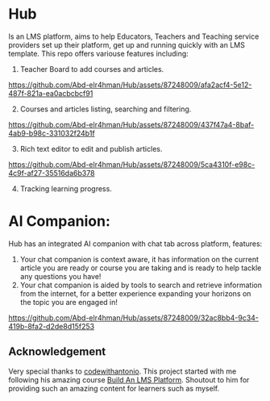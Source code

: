 # Hub 
Is an LMS platform, aims to help Educators, Teachers and Teaching service providers set up their platform, get up and running quickly with an LMS template. This repo offers variouse features including:
1. Teacher Board to add courses and articles.

https://github.com/Abd-elr4hman/Hub/assets/87248009/afa2acf4-5e12-487f-821a-ea0acbcbcf91

2. Courses and articles listing, searching and filtering.

https://github.com/Abd-elr4hman/Hub/assets/87248009/437f47a4-8baf-4ab9-b98c-331032f24b1f

3. Rich text editor to edit and publish articles.

https://github.com/Abd-elr4hman/Hub/assets/87248009/5ca4310f-e98c-4c9f-af27-35516da6b378

4. Tracking learning progress.

# AI Companion:
Hub has an integrated AI companion with chat tab across platform, features:
1. Your chat companion is context aware, it has information on the current article you are ready or course you are taking and is ready to help tackle any questions you have!
2. Your chat companion is aided by tools to search and retrieve information from the internet, for a better experience expanding your horizons on the topic you are engaged in!

https://github.com/Abd-elr4hman/Hub/assets/87248009/32ac8bb4-9c34-419b-8fa2-d2de8d15f253

## Acknowledgement
Very special thanks to [codewithantonio](https://www.codewithantonio.com/). This project started with me following his amazing course [Build An LMS Platform](https://www.codewithantonio.com/projects/lms-platform). Shoutout to him for providing such an amazing content for learners such as myself.
